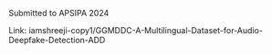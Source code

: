 Submitted to APSIPA 2024

Link: iamshreeji-copy1/GGMDDC-A-Multilingual-Dataset-for-Audio-Deepfake-Detection-ADD
